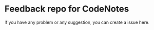 # Feedback repo for CodeNotes

If you have any problem or any suggestion, you can create a issue here.
